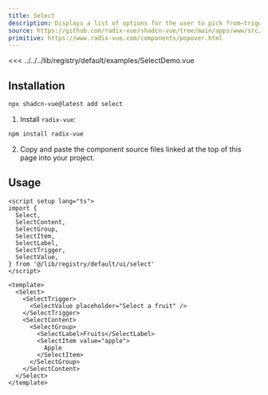 ```yaml
---
title: Select
description: Displays a list of options for the user to pick from—triggered by a button.
source: https://github.com/radix-vue/shadcn-vue/tree/main/apps/www/src/lib/registry/default/ui/popover 
primitive: https://www.radix-vue.com/components/popover.html
---
```



<ComponentPreview name="SelectDemo" >

<<< ../../../lib/registry/default/examples/SelectDemo.vue

</ComponentPreview>



## Installation

```bash
npx shadcn-vue@latest add select
```

<ManualInstall>

1. Install `radix-vue`:

```bash
npm install radix-vue
```

2. Copy and paste the component source files linked at the top of this page into your project.
</ManualInstall>

## Usage

```vue
<script setup lang="ts">
import {
  Select,
  SelectContent,
  SelectGroup,
  SelectItem,
  SelectLabel,
  SelectTrigger,
  SelectValue,
} from '@/lib/registry/default/ui/select'
</script>

<template>
  <Select>
    <SelectTrigger>
      <SelectValue placeholder="Select a fruit" />
    </SelectTrigger>
    <SelectContent>
      <SelectGroup>
        <SelectLabel>Fruits</SelectLabel>
        <SelectItem value="apple">
          Apple
        </SelectItem>
      </SelectGroup>
    </SelectContent>
  </Select>
</template>
```